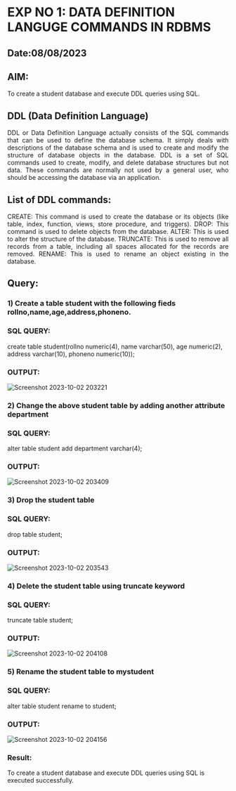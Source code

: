 # EXP NO 1: DATA DEFINITION LANGUGE COMMANDS IN RDBMS

## Date:08/08/2023

## AIM:
To create a student database and execute DDL queries using SQL.


## DDL (Data Definition Language)
<div align="justify">
DDL or Data Definition Language actually consists of the SQL commands that can be used to define the database schema. It simply deals with descriptions of the database schema and is used to create and modify the structure of database objects in the database. DDL is a set of SQL commands used to create, modify, and delete database structures but not data. These commands are normally not used by a general user, who should be accessing the database via an application.
</div>
 
## List of DDL commands: 
<div align="justify">
CREATE: This command is used to create the database or its objects (like table, index, function, views, store procedure, and triggers).
DROP: This command is used to delete objects from the database.
ALTER: This is used to alter the structure of the database.
TRUNCATE: This is used to remove all records from a table, including all spaces allocated for the records are removed.
RENAME: This is used to rename an object existing in the database.
</div>

## Query:
### 1) Create a table student with the following fieds rollno,name,age,address,phoneno.

### SQL QUERY: 
create table student(rollno numeric(4), name varchar(50), age numeric(2),
address varchar(10), phoneno numeric(10));
### OUTPUT:
![Screenshot 2023-10-02 203221](https://github.com/Adhithyaram29D/F2_DBMS/assets/119393540/e6cb9b88-0de6-4b6b-9415-8309f456d714)

### 2) Change the above student table by adding another attribute department

### SQL QUERY: 
alter table student add department varchar(4);

### OUTPUT:

![Screenshot 2023-10-02 203409](https://github.com/Adhithyaram29D/F2_DBMS/assets/119393540/2d7244ab-c40d-48cd-a2b7-ddd4662aec60)

### 3) Drop the student table
 
### SQL QUERY: 
drop table student;

### OUTPUT:
![Screenshot 2023-10-02 203543](https://github.com/Adhithyaram29D/F2_DBMS/assets/119393540/8a20bdb5-ddf5-4aa4-89f7-466e82bf054e)


### 4) Delete the student table using truncate keyword

### SQL QUERY: 
truncate table student;

### OUTPUT:
![Screenshot 2023-10-02 204108](https://github.com/Adhithyaram29D/F2_DBMS/assets/119393540/374dc94c-1518-45f5-ab73-2033e223294b)

### 5) Rename the student table to mystudent

### SQL QUERY: 
alter table student rename to student;

### OUTPUT:
![Screenshot 2023-10-02 204156](https://github.com/Adhithyaram29D/F2_DBMS/assets/119393540/9614eea4-5444-4149-9733-6e2e670c055c)

### Result:
To create a student database and execute DDL queries using SQL is executed successfully.
